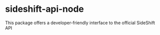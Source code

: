 # sideshift-api-node
This package offers a developer-friendly interface to the official SideShift API
